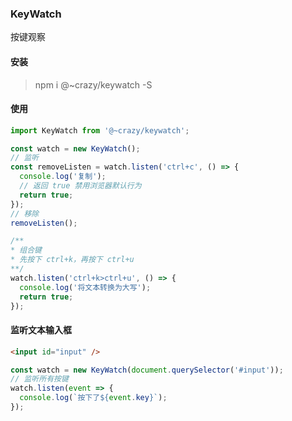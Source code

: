 ### KeyWatch
按键观察


#### 安装
> npm i @~crazy/keywatch -S

#### 使用
```javascript
import KeyWatch from '@~crazy/keywatch';

const watch = new KeyWatch();
// 监听
const removeListen = watch.listen('ctrl+c', () => {
  console.log('复制');
  // 返回 true 禁用浏览器默认行为
  return true;
});
// 移除
removeListen();

/**
* 组合键
* 先按下 ctrl+k，再按下 ctrl+u
**/
watch.listen('ctrl+k>ctrl+u', () => {
  console.log('将文本转换为大写');
  return true;
});
```

#### 监听文本输入框
```html
<input id="input" />
```
```javascript
const watch = new KeyWatch(document.querySelector('#input'));
// 监听所有按键
watch.listen(event => {
  console.log(`按下了${event.key}`);
});
```